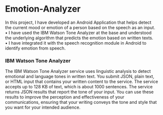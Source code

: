 # Emotion-Analyzer

In this project, I have developed an Android Application that helps detect the current mood or emotion of a person based on the speech as an input.\
•	I have used the IBM Watson Tone Analyzer at the base and understood the underlying algorithm that predicts the emotion based on written texts.\
•	I have integrated it with the speech recognition module in Android to identify emotion from speech.


### IBM Watson Tone Analyzer

The IBM Watson Tone Analyzer service uses linguistic analysis to detect emotional and language tones in written text. 
You submit JSON, plain text, or HTML input that contains your written content to the service. The service accepts up to 128 KB of text, which is about 1000 sentences. The service returns JSON results that report the tone of your input. You can use these results to improve the perception and effectiveness of your communications, ensuring that your writing conveys the tone and style that you want for your intended audience.
